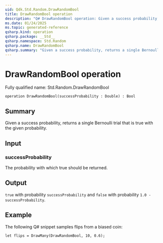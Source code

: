 ```yaml
---
uid: Qdk.Std.Random.DrawRandomBool
title: DrawRandomBool operation
description: "Q# DrawRandomBool operation: Given a success probability, returns a single Bernoulli trial that is true with the given probability."
ms.date: 01/24/2025
ms.topic: generated-reference
qsharp.kind: operation
qsharp.package: __Std__
qsharp.namespace: Std.Random
qsharp.name: DrawRandomBool
qsharp.summary: "Given a success probability, returns a single Bernoulli trial that is true with the given probability."
---
```


# DrawRandomBool operation

Fully qualified name: Std.Random.DrawRandomBool

```qsharp
operation DrawRandomBool(successProbability : Double) : Bool
```

## Summary
Given a success probability, returns a single Bernoulli trial
that is true with the given probability.

## Input
### successProbability
The probability with which true should be returned.

## Output
`true` with probability `successProbability`
and `false` with probability `1.0 - successProbability`.

## Example
The following Q# snippet samples flips from a biased coin:
```qsharp
let flips = DrawMany(DrawRandomBool, 10, 0.6);
```
